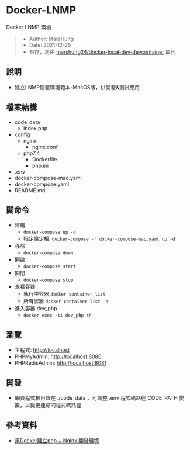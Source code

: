 # Docker-LNMP
Docker LNMP 環境

> - Author: MarsHung
> - Date: 2021-12-25
> - 封存，將由 [marshung24/docker-local-dev-devcontainer](https://github.com/marshung24/docker-local-dev-devcontainer) 取代

## 說明
- 建立LNMP開發環境範本-MacOS版，供開發&測試應用

## 檔案結構
- code_data
  - index.php
- config
  - nginx
    - nginx.conf
  - php7.4
    - Dockerfile
    - php.ini
- .env
- docker-compose-mac.yaml
- docker-compose.yaml
- README.md

## 關命令

- 建構
  - `docker-compose up -d`
  - 指定設定檔: `docker-compose -f docker-compose-mac.yaml up -d`
- 移除
  - `docker-compose down`
- 開啟
  - `docker-compose start`
- 關閉
  - `docker-compose stop`
- 查看容器
  - 執行中容器 `docker container list`
  - 所有容器 `docker container list -a`
- 進入容器 dev_php
  - `docker exec -ti dev_php sh`

## 瀏覽
- 主程式: [http://localhost](http://localhost)
- PHPMyAdmin: [http://localhost:8080](http://localhost:8080)
- PHPRedisAdmin: [http://localhost:8081](http://localhost:8081)

## 開發
- 網頁程式根目錄在 ./code_data ，可調整 .env 程式碼路徑 CODE_PATH 變數，以變更連結的程式碼路徑







## 參考資料
- [用Docker建立php + Nginx 開發環境](https://charlie-c.medium.com/%E7%94%A8docker%E5%BB%BA%E7%AB%8Bphp-nginx-%E9%96%8B%E7%99%BC%E7%92%B0%E5%A2%83-33c5f88edeb3)
